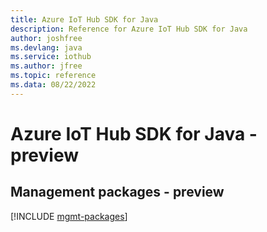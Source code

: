 ```yaml
---
title: Azure IoT Hub SDK for Java
description: Reference for Azure IoT Hub SDK for Java
author: joshfree
ms.devlang: java
ms.service: iothub
ms.author: jfree
ms.topic: reference
ms.data: 08/22/2022
---
```

# Azure IoT Hub SDK for Java - preview

## Management packages - preview
[!INCLUDE [mgmt-packages](iot-hub-mgmt-index.md)]